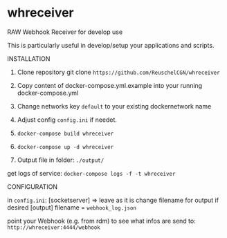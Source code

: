 # whreceiver
RAW Webhook Receiver for develop use

This is particularly useful in develop/setup your applications and scripts.

INSTALLATION

1. Clone repository git clone `https://github.com/ReuschelCGN/whreceiver`
2. Copy content of docker-compose.yml.example into your running docker-compose.yml
3. Change networks key `default` to your existing dockernetwork name
3. Adjust config `config.ini` if needet.
4. `docker-compose build whreceiver`
5. `docker-compose up -d whreceiver`

6. Output file in folder: `./output/`

get logs of service:
`docker-compose logs -f -t whreceiver`

CONFIGURATION

in `config.ini`:
[socketserver] => leave as it is
change filename for output if desired
[output] filename = `webhook_log.json`

point your Webhook (e.g. from rdm) to see what infos are send to:
`http://whreceiver:4444/webhook`
